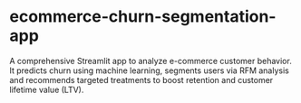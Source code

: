 # ecommerce-churn-segmentation-app
A comprehensive Streamlit app to analyze e-commerce customer behavior. It predicts churn using machine learning, segments users via RFM analysis and recommends targeted treatments to boost retention and customer lifetime value (LTV).
